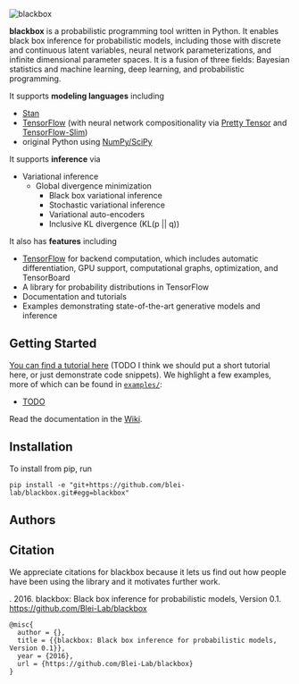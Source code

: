 ![blackbox](http://dustintran.com/img/blackbox_200.png)

__blackbox__ is a probabilistic programming tool written in Python. It enables
black box inference for probabilistic models, including those with
discrete and continuous latent variables, neural network
parameterizations, and infinite dimensional parameter spaces. It is a
fusion of three fields: Bayesian statistics and machine learning, deep
learning, and probabilistic programming.

It supports __modeling languages__ including
* [Stan](http://mc-stan.org)
* [TensorFlow](https://www.tensorflow.org) (with neural network compositionality via [Pretty Tensor](https://github.com/google/prettytensor) and [TensorFlow-Slim](https://github.com/tensorflow/models/blob/master/inception/inception/slim/README.md))
* original Python using [NumPy/SciPy](http://scipy.org/)

It supports __inference__ via

* Variational inference
  * Global divergence minimization
    * Black box variational inference
    * Stochastic variational inference
    * Variational auto-encoders
    * Inclusive KL divergence (KL(p || q))

It also has __features__ including

* [TensorFlow](https://www.tensorflow.org) for backend computation, which includes automatic differentiation, GPU support, computational graphs, optimization, and TensorBoard
* A library for probability distributions in TensorFlow
* Documentation and tutorials
* Examples demonstrating state-of-the-art generative models and inference

## Getting Started

[You can find a tutorial here](https://github.com/Blei-Lab/blackbox/wiki/Tutorial) (TODO I think we should put a short tutorial here, or just demonstrate code snippets).
We highlight a few examples, more of which can be found in [`examples/`](examples/):

* [TODO]()

Read the documentation in the [Wiki](https://github.com/Blei-Lab/blackbox/wiki).

## Installation

To install from pip, run
```{bash}
pip install -e "git+https://github.com/blei-lab/blackbox.git#egg=blackbox"
```

## Authors

## Citation

We appreciate citations for blackbox because it lets us find out how
people have been using the library and it motivates further work.

. 2016. blackbox: Black box inference for probabilistic models, Version 0.1.   https://github.com/Blei-Lab/blackbox
```
@misc{
  author = {},
  title = {{blackbox: Black box inference for probabilistic models, Version 0.1}},
  year = {2016},
  url = {https://github.com/Blei-Lab/blackbox}
}
```
